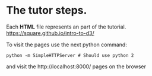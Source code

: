 The tutor steps.
================

Each **HTML** file represents an part of the tutorial.
https://square.github.io/intro-to-d3/

To visit the pages use the next python command:

    python -m SimpleHTTPServer # Should use python 2

and visit the http://localhost:8000/ pages on the browser